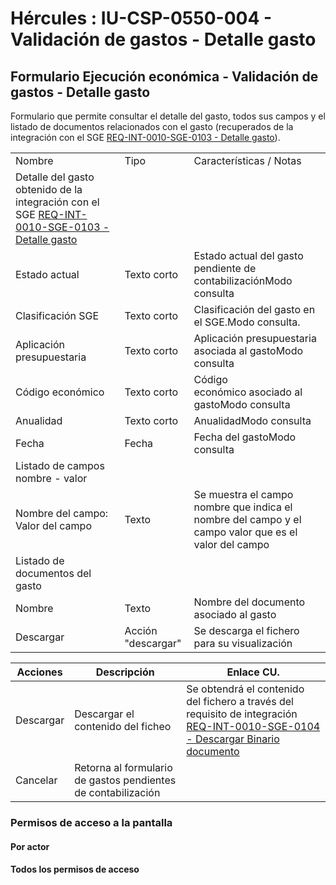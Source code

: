 # Hércules : IU\-CSP\-0550\-004 \- Validación de gastos \- Detalle gasto



## Formulario Ejecución económica \- Validación de gastos \- Detalle gasto

Formulario que permite consultar el detalle del gasto, todos sus campos y el listado de documentos relacionados con el gasto (recuperados de la integración con el SGE [REQ\-INT\-0010\-SGE\-0103 \- Detalle gasto](/hercules/sgi-sistema-de-gestion-de-investigacion/requisitos-y-analisis-funcional/analisis-funcional-sgi-hercules/gen-aspectos-generales/int-requisitos-de-integracion/req-int-0010-sge-integracion-con-sistema-de-gestion-economica/req-int-0010-sge-0103-detalle-gasto.md "/hercules/sgi-sistema-de-gestion-de-investigacion/requisitos-y-analisis-funcional/analisis-funcional-sgi-hercules/gen-aspectos-generales/int-requisitos-de-integracion/req-int-0010-sge-integracion-con-sistema-de-gestion-economica/req-int-0010-sge-0103-detalle-gasto.md")).



|  | | |
| --- | --- | --- |
| Nombre | Tipo | Características / Notas |
| Detalle del gasto obtenido de la integración con el SGE [REQ\-INT\-0010\-SGE\-0103 \- Detalle gasto](/hercules/sgi-sistema-de-gestion-de-investigacion/requisitos-y-analisis-funcional/analisis-funcional-sgi-hercules/gen-aspectos-generales/int-requisitos-de-integracion/req-int-0010-sge-integracion-con-sistema-de-gestion-economica/req-int-0010-sge-0103-detalle-gasto.md "/hercules/sgi-sistema-de-gestion-de-investigacion/requisitos-y-analisis-funcional/analisis-funcional-sgi-hercules/gen-aspectos-generales/int-requisitos-de-integracion/req-int-0010-sge-integracion-con-sistema-de-gestion-economica/req-int-0010-sge-0103-detalle-gasto.md") | | |
| Estado actual | Texto corto | Estado actual del gasto pendiente de contabilizaciónModo consulta |
| Clasificación SGE | Texto corto | Clasificación del gasto en el SGE.Modo consulta. |
| Aplicación presupuestaria | Texto corto | Aplicación presupuestaria asociada al gastoModo consulta |
| Código económico | Texto corto | Código económico asociado al gastoModo consulta |
| Anualidad | Texto corto | AnualidadModo consulta |
| Fecha | Fecha | Fecha del gastoModo consulta |
| Listado de campos nombre \- valor | | |
| Nombre del campo: Valor del campo | Texto | Se muestra el campo nombre que indica el nombre del campo y el campo valor que es el valor del campo |
| Listado de documentos del gasto | | |
| Nombre | Texto | Nombre del documento asociado al gasto |
| Descargar | Acción "descargar" | Se descarga el fichero para su visualización |



| Acciones | Descripción | Enlace CU. |
| --- | --- | --- |
| Descargar | Descargar el contenido del ficheo | Se obtendrá el contenido del fichero a través del requisito de integración [REQ\-INT\-0010\-SGE\-0104 \- Descargar Binario documento](/hercules/sgi-sistema-de-gestion-de-investigacion/requisitos-y-analisis-funcional/analisis-funcional-sgi-hercules/gen-aspectos-generales/int-requisitos-de-integracion/req-int-0010-sge-integracion-con-sistema-de-gestion-economica/req-int-0010-sge-0104-descargar-binario-documento.md "/hercules/sgi-sistema-de-gestion-de-investigacion/requisitos-y-analisis-funcional/analisis-funcional-sgi-hercules/gen-aspectos-generales/int-requisitos-de-integracion/req-int-0010-sge-integracion-con-sistema-de-gestion-economica/req-int-0010-sge-0104-descargar-binario-documento.md") |
| Cancelar | Retorna al formulario de gastos pendientes de contabilización |  |

### Permisos de acceso a la pantalla

#### Por actor

#### Todos los permisos de acceso

  
  






